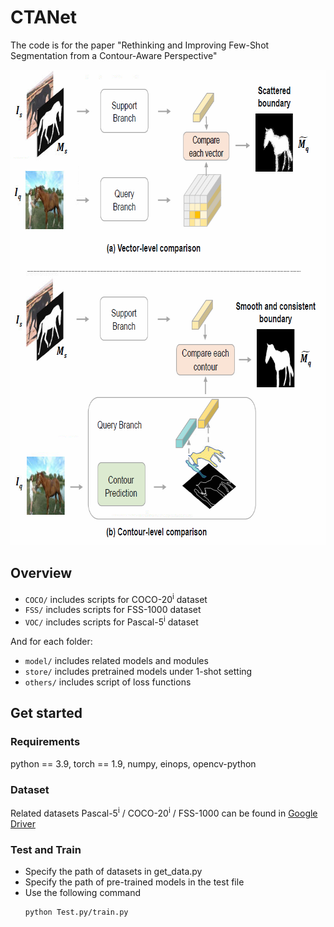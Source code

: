 # CTANet
The code is for the paper "Rethinking and Improving Few-Shot Segmentation from a Contour-Aware Perspective" 

<p align="left">
  <img src="figure/model.png" width="751" height="761">
</p>

## Overview
+ `COCO/` includes scripts for COCO-20<sup>i</sup> dataset
+ `FSS/` includes scripts for FSS-1000 dataset
+ `VOC/` includes scripts for Pascal-5<sup>i</sup> dataset

And for each folder:
+ `model/` includes related models and modules
+ `store/` includes pretrained models under 1-shot setting
+ `others/` includes script of loss functions 

## Get started
### Requirements
python == 3.9, torch == 1.9, numpy, einops, opencv-python

### Dataset
Related datasets Pascal-5<sup>i</sup> / COCO-20<sup>i</sup> / FSS-1000 can be found in [Google Driver](https://drive.google.com/drive/folders/1j7v5SXmqPfgQ6Jm_jSmIeYeClpvyiZzn?usp=sharing)

### Test and  Train
+ Specify the path of datasets in get_data.py
+ Specify the path of pre-trained models in the test file
+ Use the following command 
  ```
  python Test.py/train.py
  ```